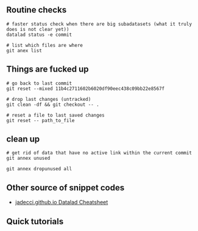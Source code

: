 

## Routine checks

```
# faster status check when there are big subadatasets (what it truly does is not clear yet))
datalad status -e commit

# list which files are where
git anex list
```

## Things are fucked up

```
# go back to last commit
git reset --mixed 11b4c2711602b6020df90eec438c09bb22e8567f

# drop last changes (untracked)
git clean -df && git checkout -- .

# reset a file to last saved changes
git reset -- path_to_file
```

## clean up

```
# get rid of data that have no active link within the current commit
git annex unused

git annex dropunused all
```

## Other source of snippet codes

- [jadecci.github.io Datalad Cheatsheet](https://jadecci.github.io/notes/Datalad.html)

## Quick tutorials
